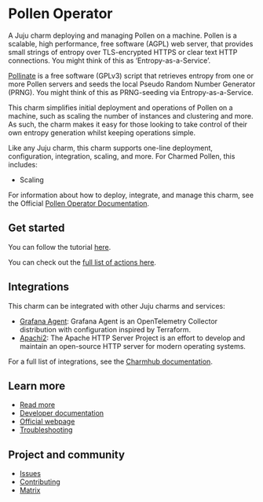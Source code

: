 # Pollen Operator

A Juju charm deploying and managing Pollen on a machine. Pollen is a scalable, high performance, free software (AGPL) web server,
that provides small strings of entropy over TLS-encrypted HTTPS or clear text HTTP connections. You might think of this as ‘Entropy-as-a-Service’.

[Pollinate](https://github.com/dustinkirkland/pollinate) is a free software (GPLv3) script that retrieves entropy from one
or more Pollen servers and seeds the local Pseudo Random Number Generator (PRNG). You might think of this as
PRNG-seeding via Entropy-as-a-Service.

This charm simplifies initial deployment and operations of Pollen on a machine, such as scaling the number of instances and
clustering and more. As such, the charm makes it easy for those looking to take control of their own entropy generation
whilst keeping operations simple.

Like any Juju charm, this charm supports one-line deployment, configuration, integration, scaling, and more.
For Charmed Pollen, this includes:
  - Scaling

For information about how to deploy, integrate, and manage this charm,
see the Official [Pollen Operator Documentation](https://charmhub.io/pollen/docs).

## Get started

You can follow the tutorial [here](https://charmhub.io/pollen/docs/how-to-relate-to-cos).

You can check out the [full list of actions here](https://charmhub.io/pollen/actions).

## Integrations

This charm can be integrated with other Juju charms and services:

  - [Grafana Agent](https://charmhub.io/grafana-agent-k8s): Grafana Agent is an OpenTelemetry Collector distribution with configuration inspired by Terraform.
  - [Apachi2](https://charmhub.io/apache2): The Apache HTTP Server Project is an effort to develop and maintain an open-source HTTP server for modern operating systems.

For a full list of integrations, see the [Charmhub documentation](https://charmhub.io/pollen/integrations).

## Learn more
* [Read more](https://charmhub.io/pollen) <!--Link to the charm's official documentation-->
* [Developer documentation](https://github.com/canonical/pollen) <!--Link to any developer documentation-->
* [Official webpage](https://github.com/canonical/pollen) <!--(Optional) Link to official webpage/blog/marketing content-->
* [Troubleshooting](https://matrix.to/#/#charmhub-charmdev:ubuntu.com) <!--(Optional) Link to a page or section about troubleshooting/FAQ-->

## Project and community
* [Issues](https://github.com/canonical/pollen-operator/issues) <!--Link to GitHub issues (if applicable)-->
* [Contributing](https://charmhub.io/pollen/docs/how-to-contribute) <!--Link to any contribution guides-->
* [Matrix](https://matrix.to/#/#charmhub-charmdev:ubuntu.com) <!--Link to contact info (if applicable), e.g. Matrix channel-->
